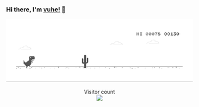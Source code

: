 ### Hi there, I'm [vuhe!](https://gitee.com/vuhe) 👋

<img src="https://github.com/vuhe/vuhe/blob/master/resources/dino.gif">

<p align="center"> 
  Visitor count<br>
  <img src="https://profile-counter.glitch.me/Hamor404/count.svg" />
</p>

